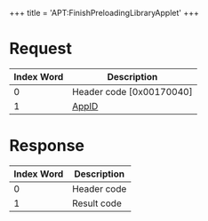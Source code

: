 +++
title = 'APT:FinishPreloadingLibraryApplet'
+++

# Request

| Index Word | Description                                    |
|------------|------------------------------------------------|
| 0          | Header code \[0x00170040\]                     |
| 1          | [AppID](NS_and_APT_Services#appids "wikilink") |

# Response

| Index Word | Description |
|------------|-------------|
| 0          | Header code |
| 1          | Result code |
